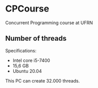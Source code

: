 # CPCourse
Concurrent Programming course at UFRN

## Number of threads

Specifications:
- Intel core i5-7400
- 15,6 GB
- Ubuntu 20.04

This PC can create 32.000 threads.